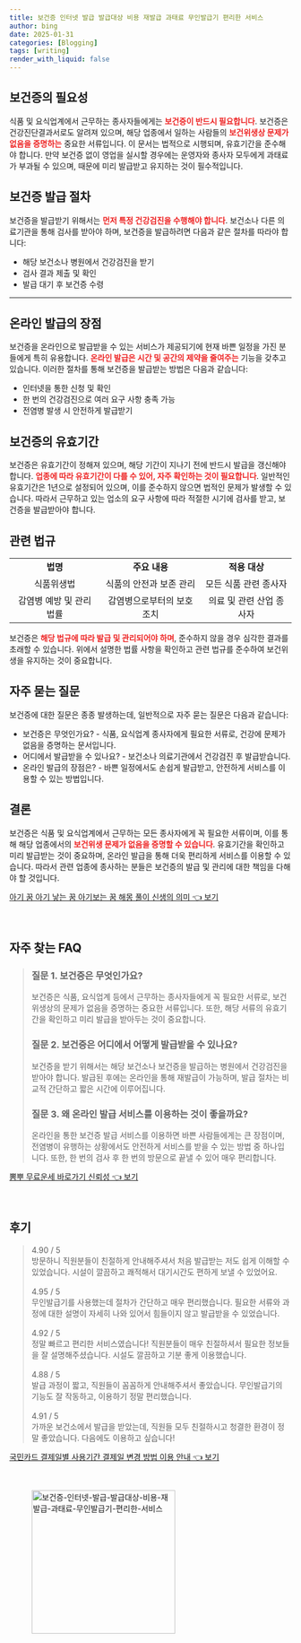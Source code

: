 ```yaml
---
title: 보건증 인터넷 발급 발급대상 비용 재발급 과태료 무인발급기 편리한 서비스
author: bing
date: 2025-01-31
categories: [Blogging]
tags: [writing]
render_with_liquid: false
---
```



<h2 id='보건증의 필요성'>보건증의 필요성</h2>

<p>식품 및 요식업계에서 근무하는 종사자들에게는 <b><span style="color: #ee2323;">보건증이 반드시 필요합니다</span></b>. 보건증은 건강진단결과서로도 알려져 있으며, 해당 업종에서 일하는 사람들의 <b><span style="color: #ee2323;">보건위생상 문제가 없음을 증명하는</span></b> 중요한 서류입니다. 이 문서는 법적으로 시행되며, 유효기간을 준수해야 합니다. 만약 보건증 없이 영업을 실시할 경우에는 운영자와 종사자 모두에게 과태료가 부과될 수 있으며, 때문에 미리 발급받고 유지하는 것이 필수적입니다.</p>

<h2 id='보건증 발급 절차'>보건증 발급 절차</h2>

<p>보건증을 발급받기 위해서는 <b><span style="color: #ee2323;">먼저 특정 건강검진을 수행해야 합니다</span></b>. 보건소나 다른 의료기관을 통해 검사를 받아야 하며, 보건증을 발급하려면 다음과 같은 절차를 따라야 합니다:</p>

<ul>
    <li>해당 보건소나 병원에서 건강검진을 받기</li>
    <li>검사 결과 제출 및 확인</li>
    <li>발급 대기 후 보건증 수령</li>
</ul>

<hr />

<h2 id='온라인 발급의 장점'>온라인 발급의 장점</h2>

<p>보건증을 온라인으로 발급받을 수 있는 서비스가 제공되기에 현재 바쁜 일정을 가진 분들에게 특히 유용합니다. <b><span style="color: #ee2323;">온라인 발급은 시간 및 공간의 제약을 줄여주는</span></b> 기능을 갖추고 있습니다. 이러한 절차를 통해 보건증을 발급받는 방법은 다음과 같습니다:</p>

<ul>
    <li>인터넷을 통한 신청 및 확인</li>
    <li>한 번의 건강검진으로 여러 요구 사항 충족 가능</li>
    <li>전염병 발생 시 안전하게 발급받기</li>
</ul>

<h2 id='보건증의 유효기간'>보건증의 유효기간</h2>

<p>보건증은 유효기간이 정해져 있으며, 해당 기간이 지나기 전에 반드시 발급을 갱신해야 합니다. <b><span style="color: #ee2323;">업종에 따라 유효기간이 다를 수 있어, 자주 확인하는 것이 필요합니다</span></b>. 일반적인 유효기간은 1년으로 설정되어 있으며, 이를 준수하지 않으면 법적인 문제가 발생할 수 있습니다. 따라서 근무하고 있는 업소의 요구 사항에 따라 적절한 시기에 검사를 받고, 보건증을 발급받아야 합니다.</p>

<h2 id='관련 법규'>관련 법규</h2>

<table>
    <tr>
        <td style="text-align: center; height: 17px;"><b>법명</b></td>
        <td style="text-align: center; height: 17px;"><b>주요 내용</b></td>
        <td style="text-align: center; height: 17px;"><b>적용 대상</b></td>
    </tr>
    <tr>
        <td style="text-align: center; height: 17px;">식품위생법</td>
        <td style="text-align: center; height: 17px;">식품의 안전과 보존 관리</td>
        <td style="text-align: center; height: 17px;">모든 식품 관련 종사자</td>
    </tr>
    <tr>
        <td style="text-align: center; height: 17px;">감염병 예방 및 관리 법률</td>
        <td style="text-align: center; height: 17px;">감염병으로부터의 보호 조치</td>
        <td style="text-align: center; height: 17px;">의료 및 관련 산업 종사자</td>
    </tr>
</table>

<p>보건증은 <b><span style="color: #ee2323;">해당 법규에 따라 발급 및 관리되어야 하며</span></b>, 준수하지 않을 경우 심각한 결과를 초래할 수 있습니다. 위에서 설명한 법률 사항을 확인하고 관련 법규를 준수하여 보건위생을 유지하는 것이 중요합니다.</p>

<h2 id='자주 묻는 질문'>자주 묻는 질문</h2>

<p>보건증에 대한 질문은 종종 발생하는데, 일반적으로 자주 묻는 질문은 다음과 같습니다:</p>

<ul>
    <li>보건증은 무엇인가요? - 식품, 요식업계 종사자에게 필요한 서류로, 건강에 문제가 없음을 증명하는 문서입니다.</li>
    <li>어디에서 발급받을 수 있나요? - 보건소나 의료기관에서 건강검진 후 발급받습니다.</li>
    <li>온라인 발급의 장점은? - 바쁜 일정에서도 손쉽게 발급받고, 안전하게 서비스를 이용할 수 있는 방법입니다.</li>
</ul>

<h2 id='결론'>결론</h2>

<p>보건증은 식품 및 요식업계에서 근무하는 모든 종사자에게 꼭 필요한 서류이며, 이를 통해 해당 업종에서의 <b><span style="color: #ee2323;">보건위생 문제가 없음을 증명할 수 있습니다</span></b>. 유효기간을 확인하고 미리 발급받는 것이 중요하며, 온라인 발급을 통해 더욱 편리하게 서비스를 이용할 수 있습니다. 따라서 관련 업종에 종사하는 분들은 보건증의 발급 및 관리에 대한 책임을 다해야 할 것입니다.</p>


<p><a class="click-button" title="아기 꿈 아기 낳는 꿈 아기보는 꿈 해몽 풀이 신생의 의미" href="https://afficreate.github.io/posts/%EC%95%84%EA%B8%B0-%EA%BF%88-%EC%95%84%EA%B8%B0-%EB%82%B3%EB%8A%94-%EA%BF%88-%EC%95%84%EA%B8%B0%EB%B3%B4%EB%8A%94-%EA%BF%88-%ED%95%B4%EB%AA%BD-%ED%92%80%EC%9D%B4-%EC%8B%A0%EC%83%9D%EC%9D%98-%EC%9D%98%EB%AF%B8/" rel="dofollow">아기 꿈 아기 낳는 꿈 아기보는 꿈 해몽 풀이 신생의 의미 👈 보기</a></p><br>
<h2 id='자주_찾는_FAQ'>자주 찾는 FAQ</h2>
<div itemscope="" itemtype="https://schema.org/FAQPage"> 
<blockquote> 
<div itemscope="" itemprop="mainEntity" itemtype="https://schema.org/Question"> 
<h3 itemprop="name">질문 1. 보건증은 무엇인가요?</h3> 
<div itemscope="" itemprop="acceptedAnswer" itemtype="https://schema.org/Answer"> 
<span itemprop="text"> 
<p>보건증은 식품, 요식업계 등에서 근무하는 종사자들에게 꼭 필요한 서류로, 보건위생상의 문제가 없음을 증명하는 중요한 서류입니다. 또한, 해당 서류의 유효기간을 확인하고 미리 발급을 받아두는 것이 중요합니다.</p> 
</span> 
</div> 
</div> 
<div itemscope="" itemprop="mainEntity" itemtype="https://schema.org/Question"> 
<h3 itemprop="name">질문 2. 보건증은 어디에서 어떻게 발급받을 수 있나요?</h3> 
<div itemscope="" itemprop="acceptedAnswer" itemtype="https://schema.org/Answer"> 
<span itemprop="text"> 
<p>보건증을 받기 위해서는 해당 보건소나 보건증을 발급하는 병원에서 건강검진을 받아야 합니다. 발급된 후에는 온라인을 통해 재발급이 가능하며, 발급 절차는 비교적 간단하고 짧은 시간에 이루어집니다.</p> 
</span> 
</div> 
</div> 
<div itemscope="" itemprop="mainEntity" itemtype="https://schema.org/Question"> 
<h3 itemprop="name">질문 3. 왜 온라인 발급 서비스를 이용하는 것이 좋을까요?</h3> 
<div itemscope="" itemprop="acceptedAnswer" itemtype="https://schema.org/Answer"> 
<span itemprop="text"> 
<p>온라인을 통한 보건증 발급 서비스를 이용하면 바쁜 사람들에게는 큰 장점이며, 전염병이 유행하는 상황에서도 안전하게 서비스를 받을 수 있는 방법 중 하나입니다. 또한, 한 번의 검사 후 한 번의 방문으로 끝낼 수 있어 매우 편리합니다.</p> 
</span> 
</div> 
</div> 
</blockquote> 
</div>
<p><a class="click-button" title="뽐뿌 무료운세 바로가기 신뢰성" href="https://afficreate.github.io/posts/%EB%BD%90%EB%BF%8C-%EB%AC%B4%EB%A3%8C%EC%9A%B4%EC%84%B8-%EB%B0%94%EB%A1%9C%EA%B0%80%EA%B8%B0-%EC%8B%A0%EB%A2%B0%EC%84%B1/" rel="dofollow">뽐뿌 무료운세 바로가기 신뢰성 👈 보기</a></p><br>
<h2 id='후기'>후기</h2>
<div itemscope itemtype="https://schema.org/Product">
  <blockquote>
  <div itemprop="review" itemscope itemtype="https://schema.org/Review">
      <div itemprop="reviewRating" itemscope itemtype="https://schema.org/Rating"> <span itemprop="ratingValue">4.90</span> / <span itemprop="bestRating">5</span> </div>
      <span itemprop="reviewBody">방문하니 직원분들이 친절하게 안내해주셔서 처음 발급받는 저도 쉽게 이해할 수 있었습니다. 시설이 깔끔하고 쾌적해서 대기시간도 편하게 보낼 수 있었어요.</span>
  </div>
  <br>
  <div itemprop="review" itemscope itemtype="https://schema.org/Review">
      <div itemprop="reviewRating" itemscope itemtype="https://schema.org/Rating"> <span itemprop="ratingValue">4.95</span> / <span itemprop="bestRating">5</span> </div>
      <span itemprop="reviewBody">무인발급기를 사용했는데 절차가 간단하고 매우 편리했습니다. 필요한 서류와 과정에 대한 설명이 자세히 나와 있어서 힘들이지 않고 발급받을 수 있었습니다.</span>
  </div>
  <br>
  <div itemprop="review" itemscope itemtype="https://schema.org/Review">
      <div itemprop="reviewRating" itemscope itemtype="https://schema.org/Rating"> <span itemprop="ratingValue">4.92</span> / <span itemprop="bestRating">5</span> </div>
      <span itemprop="reviewBody">정말 빠르고 편리한 서비스였습니다! 직원분들이 매우 친절하셔서 필요한 정보들을 잘 설명해주셨습니다. 시설도 깔끔하고 기분 좋게 이용했습니다.</span>
  </div>
  <br>
  <div itemprop="review" itemscope itemtype="https://schema.org/Review">
      <div itemprop="reviewRating" itemscope itemtype="https://schema.org/Rating"> <span itemprop="ratingValue">4.88</span> / <span itemprop="bestRating">5</span> </div>
      <span itemprop="reviewBody">발급 과정이 짧고, 직원들이 꼼꼼하게 안내해주셔서 좋았습니다. 무인발급기의 기능도 잘 작동하고, 이용하기 정말 편리했습니다.</span>
  </div>
  <br>
  <div itemprop="review" itemscope itemtype="https://schema.org/Review">
      <div itemprop="reviewRating" itemscope itemtype="https://schema.org/Rating"> <span itemprop="ratingValue">4.91</span> / <span itemprop="bestRating">5</span> </div>
      <span itemprop="reviewBody">가까운 보건소에서 발급을 받았는데, 직원들 모두 친절하시고 청결한 환경이 정말 좋았습니다. 다음에도 이용하고 싶습니다!</span>
  </div>
  </blockquote>
</div>
<p><a class="click-button" title="국민카드 결제일별 사용기간 결제일 변경 방법 이용 안내" href="https://afficreate.github.io/posts/%EA%B5%AD%EB%AF%BC%EC%B9%B4%EB%93%9C-%EA%B2%B0%EC%A0%9C%EC%9D%BC%EB%B3%84-%EC%82%AC%EC%9A%A9%EA%B8%B0%EA%B0%84-%EA%B2%B0%EC%A0%9C%EC%9D%BC-%EB%B3%80%EA%B2%BD-%EB%B0%A9%EB%B2%95-%EC%9D%B4%EC%9A%A9-%EC%95%88%EB%82%B4/" rel="dofollow">국민카드 결제일별 사용기간 결제일 변경 방법 이용 안내 👈 보기</a></p><br>
<figure class="image"><img src="https://afficreate.github.io/assets/img/thumbnail/보건증-인터넷-발급-발급대상-비용-재발급-과태료-무인발급기-편리한-서비스.webp" alt="보건증-인터넷-발급-발급대상-비용-재발급-과태료-무인발급기-편리한-서비스" width="256" height="256"></figure>